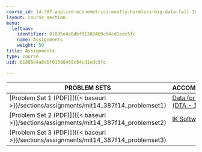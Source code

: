 ```yaml
---
course_id: 14-387-applied-econometrics-mostly-harmless-big-data-fall-2014
layout: course_section
menu:
  leftnav:
    identifier: 01895e4a8dbf01388469c84cd1edc5fc
    name: Assignments
    weight: 50
title: Assignments
type: course
uid: 01895e4a8dbf01388469c84cd1edc5fc

---
```


| PROBLEM SETS | ACCOMPANYING FILES |
| --- | --- |
| [Problem Set 1 (PDF)]({{< baseurl >}}/sections/assignments/mit14_387f14_problemset1) | [Data for Problem Set 1 (DTA - 114MB)](/ans7870/14/14.387/f14/data_pset1.dta) |
| [Problem Set 2 (PDF)]({{< baseurl >}}/sections/assignments/mit14_387f14_problemset2) | [IK Software](https://ideas.repec.org/c/boc/bocode/s456888.html) |
| [Problem Set 3 (PDF)]({{< baseurl >}}/sections/assignments/mit14_387f14_problemset3) |